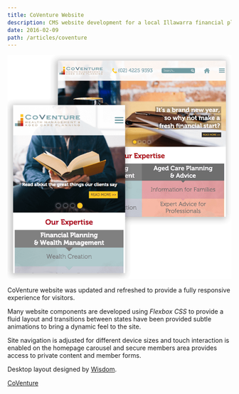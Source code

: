 ```yaml
---
title: CoVenture Website
description: CMS website development for a local Illawarra financial planner utilising flexbox and responsive techniques
date: 2016-02-09
path: /articles/coventure
---
```


![CoVenture Homepage](coventure.png)

CoVenture website was updated and refreshed to provide a fully responsive experience for visitors.

Many website components are developed using *Flexbox CSS* to provide a fluid layout and transitions between states have been provided subtle animations to bring a dynamic feel to the site.

Site navigation is adjusted for different device sizes and touch interaction is enabled on the homepage carousel and secure members area provides access to private content and member forms.

Desktop layout designed by [Wisdom](http://wisdom.com.au).

[CoVenture](http://www.coventure.com.au)
